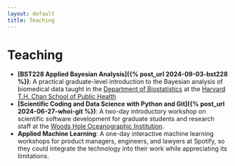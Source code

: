 ```yaml
---
layout: default
title: Teaching
---
```


# Teaching

- **[BST228 Applied Bayesian Analysis]({% post_url 2024-09-03-bst228 %})**: A practical graduate-level introduction to the Bayesian analysis of biomedical data taught in the [Department of Biostatistics](https://www.hsph.harvard.edu/biostatistics/) at the [Harvard T.H. Chan School of Public Health](https://www.hsph.harvard.edu)
- **[Scientific Coding and Data Science with Python and Git]({% post_url 2024-06-27-whoi-git %})**: A two-day introductory workshop on scientific software development for graduate students and research staff at the [Woods Hole Oceanographic Institution](https://www.whoi.edu).
- **Applied Machine Learning**: A one-day interactive machine learning workshops for product managers, engineers, and lawyers at Spotify, so they could integrate the technology into their work while appreciating its limitations.

